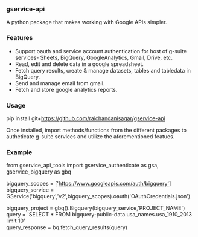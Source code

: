### gservice-api
A python package that makes working with Google APIs simpler.

### Features
- Support oauth and service account authentication for host of g-suite services- Sheets, BigQuery, GoogleAnalytics, Gmail, Drive, etc. <br>
- Read, edit and delete data in a google spreadsheet. <br>
- Fetch query results, create & manage datasets, tables and tabledata in BigQuery. <br>
- Send and manage email from gmail.<br>
- Fetch and store google analytics reports.<br>


### Usage
pip install git+https://github.com/raichandanisagar/gservice-api

Once installed, import methods/functions from the different packages to autheticate g-suite services and utilize the aforementioned featues.


### Example

from gservice_api_tools import gservice_authenticate as gsa, gservice_bigquery as gbq

bigquery_scopes = ['https://www.googleapis.com/auth/bigquery']<br>
bigquery_service = GService('bigquery','v2',bigquery_scopes).oauth('OAuthCredentials.json')

bigquery_project = gbq().Bigquery(bigquery_service,'PROJECT_NAME')<br>
query = 'SELECT * FROM bigquery-public-data.usa_names.usa_1910_2013 limit 10'<br>
query_response = bq.fetch_query_results(query)